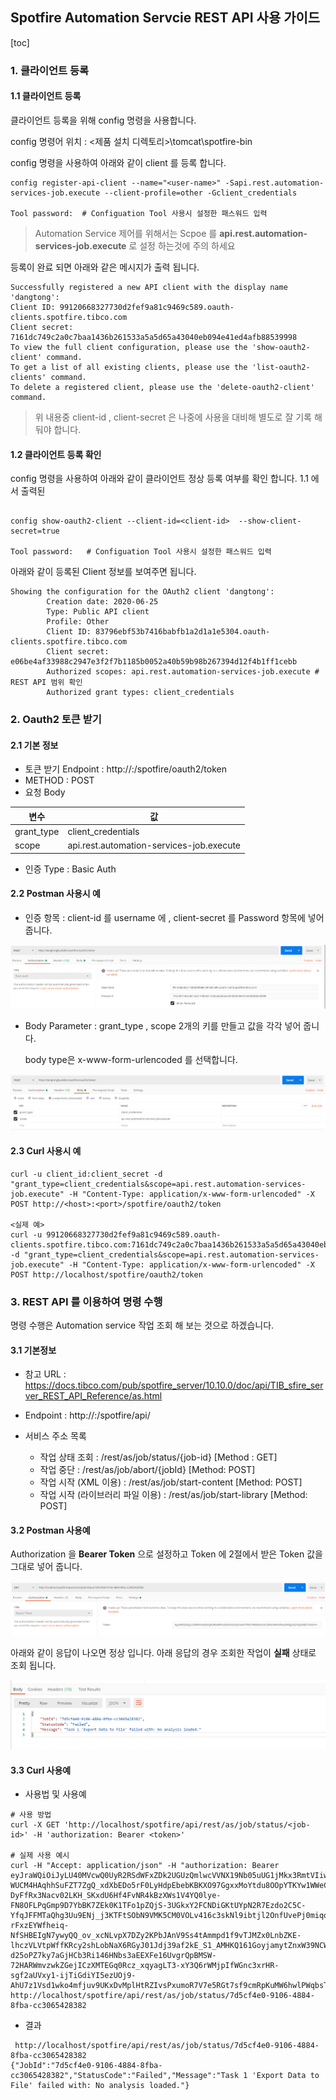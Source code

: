 ## Spotfire Automation Servcie REST API 사용 가이드

[toc]

### 1. 클라이언트 등록

#### 1.1 클라이언트 등록

클라이언트 등록을 위해 config 명령을 사용합니다.

config 명령어 위치 : <제품 설치 디렉토리>\tomcat\spotfire-bin

config 명령을 사용하여 아래와 같이 client 를 등록 합니다.

```{cmd}
config register-api-client --name="<user-name>" -Sapi.rest.automation-services-job.execute --client-profile=other -Gclient_credentials

Tool password:  # Configuation Tool 사용시 설정한 패스워드 입력
```

> Automation Service 제어를 위해서는 Scpoe 를 **api.rest.automation-services-job.execute** 로 설정 하는것에 주의 하세요

등록이 완료 되면 아래와 같은 메시지가 출력 됩니다.

```{cmd}
Successfully registered a new API client with the display name 'dangtong':
Client ID: 99120668327730d2fef9a81c9469c589.oauth-clients.spotfire.tibco.com
Client secret: 7161dc749c2a0c7baa1436b261533a5a5d65a43040eb094e41ed4afb88539998
To view the full client configuration, please use the 'show-oauth2-client' command.
To get a list of all existing clients, please use the 'list-oauth2-clients' command.
To delete a registered client, please use the 'delete-oauth2-client' command.
```

> 위 내용중 client-id , client-secret 은 나중에 사용을 대비해 별도로 잘 기록 해둬야 합니다.

#### 1.2 클라이언트 등록 확인

config 명령을 사용하여 아래와 같이 클라이언트 정상 등록 여부를 확인 합니다. 1.1 에서 출력된

```{cmd}

config show-oauth2-client --client-id=<client-id>  --show-client-secret=true

Tool password:   # Configuation Tool 사용시 설정한 패스워드 입력
```

아래와 같이 등록된 Client 정보를 보여주면 됩니다.

```{cmd}
Showing the configuration for the OAuth2 client 'dangtong':
        Creation date: 2020-06-25
        Type: Public API client
        Profile: Other
        Client ID: 83796ebf53b7416babfb1a2d1a1e5304.oauth-clients.spotfire.tibco.com
        Client secret: e06be4af33988c2947e3f2f7b1185b0052a40b59b98b267394d12f4b1ff1cebb
        Authorized scopes: api.rest.automation-services-job.execute # REST API 범위 확인
        Authorized grant types: client_credentials
```

### 2. Oauth2 토큰 받기

#### 2.1 기본 정보

- 토큰 받기 Endpoint : http://<host>:<port>/spotfire/oauth2/token
- METHOD : POST
- 요청 Body

| 변수       | 값                                       |
| ---------- | ---------------------------------------- |
| grant_type | client_credentials                       |
| scope      | api.rest.automation-services-job.execute |

- 인증 Type : Basic Auth

#### 2.2 Postman 사용시 예

- 인증 항목 : client-id 를 username 에 , client-secret 를 Password 항목에 넣어 줍니다.

![image-20200625185346054](./img/image-20200625185346054.png)

- Body Parameter : grant_type , scope 2개의 키를 만들고 값을 각각 넣어 줍니다.

  body type은 x-www-form-urlencoded 를 선택합니다.

![image-20200625185508180](./img/image-20200625185508180.png)

#### 2.3 Curl 사용시 예

```{bash}
curl -u client_id:client_secret -d "grant_type=client_credentials&scope=api.rest.automation-services-job.execute" -H "Content-Type: application/x-www-form-urlencoded" -X POST http://<host>:<port>/spotfire/oauth2/token

<실제 예>
curl -u 99120668327730d2fef9a81c9469c589.oauth-clients.spotfire.tibco.com:7161dc749c2a0c7baa1436b261533a5a5d65a43040eb094e41ed4afb88539998 -d "grant_type=client_credentials&scope=api.rest.automation-services-job.execute" -H "Content-Type: application/x-www-form-urlencoded" -X POST http://localhost/spotfire/oauth2/token
```

### 3. REST API 를 이용하여 명령 수행

명령 수행은 Automation service 작업 조회 해 보는 것으로 하겠습니다.

#### 3.1 기본정보

- 참고 URL : https://docs.tibco.com/pub/spotfire_server/10.10.0/doc/api/TIB_sfire_server_REST_API_Reference/as.html

- Endpoint : http://<host>:<port>/spotfire/api/
- 서비스 주소 목록
  - 작업 상태 조회 : /rest/as/job/status/{job-id} [Method : GET]
  - 작업 중단 : /rest/as/job/abort/{jobId} [Method: POST]
  - 작업 시작 (XML 이용) : /rest/as/job/start-content [Method: POST]
  - 작업 시작 (라이브러리 파일 이용) : /rest/as/job/start-library [Method: POST]

#### 3.2 Postman 사용예

Authorization 을 **Bearer Token** 으로 설정하고 Token 에 2절에서 받은 Token 값을 그대로 넣어 줍니다.

![image-20200625202706249](./img/image-20200625202706249.png)

아래와 같이 응답이 나오면 정상 입니다. 아래 응답의 경우 조회한 작업이 **실패** 상태로 조회 됩니다.

![image-20200625202848748](./img/image-20200625202848748.png)

#### 3.3 Curl 사용예

- 사용법 및 사용예

```{bash}
# 사용 방법
curl -X GET 'http://localhost/spotfire/api/rest/as/job/status/<job-id>' -H 'authorization: Bearer <token>'

# 실제 사용 예시
curl -H "Accept: application/json" -H "authorization: Bearer eyJraWQiOiJyLU40MVcwQ0UyR2RSdWFxZDk2UGUzQmlwcVVNX19Nb05uUG1jMkx3RmtVIiwiZW5jIjoiQTEyOEdDTSIsImFsZyI6IlJTQS1PQUVQLTI1NiJ9.HpSsTkPr4P8P2hbAT8ISKGQA2vDg8rEQ9HWgUj9EvNEqwAWRXK-WUCM4HAqhhSuFZT7ZgQ_xdXbEDo5rF0LyHdpEbebKBKXO97GgxxMoYtdu8OOpYTKYw1WWeCiyIhJwlZoqug4xnA9FW4P7-DyFfRx3Nacv02LKH_SKxdU6Hf4FvNR4kBzXWs1V4YQ0lye-FN8OFLPqGmp9D7YbBK7ZEk0K1TFo1pZQjS-3UGkxY2FCNDiGKtUYpN2R7Ezdo2C5C-YfqJFFMTaQhg3Uu9ENj_j3KTFtSObN9VMK5CM0VOLv416c3skNl9ibtjl2OnfUvePj0miqqbNhIkr1evyoRg.DIk2vWrMRRcRV1QI.b2yhTWPE_9oKc5_-rFxzEYWfheiq-NfSHBEIgN7ywyQQ_ov_xcNLvpX7DZy2KPbJAnV9Ss4tAmmpd1f9vTJMZx0LnbZKE-lhczVLVtpWffKRcy2shLobNaX6RGyJ01Jdj39af2kE_S1_AMHKQ161GoyjamytZnxW39NCWoyUGs0CVQ4-d25oPZ7ky7aGjHCb3Ri146HNbs3aEEXFe16UvgrQpBMSW-72HARWmvzwkZGejICzXMTEGq0Rcz_xqyagLT3-xY3Q6rWMjpIfWGnc3xrHR-sgf2aUVxy1-ijTiGdiYI5ezUOj9-AhU7z1Vsd1wko4mfjuv9UKxDvMplHtRZIvsPxumoR7V7e5RGt7sf9cmRpKuMW6hwlPWqbsTnFBtVJ2y5Cfa93KwAywAtZCjUA7sw.qfkFHtTCIccurh0_LRXdwA" http://localhost/spotfire/api/rest/as/job/status/7d5cf4e0-9106-4884-8fba-cc3065428382
```

- 결과

```{txt}
 http://localhost/spotfire/api/rest/as/job/status/7d5cf4e0-9106-4884-8fba-cc3065428382
{"JobId":"7d5cf4e0-9106-4884-8fba-cc3065428382","StatusCode":"Failed","Message":"Task 1 'Export Data to File' failed with: No analysis loaded."}
```
